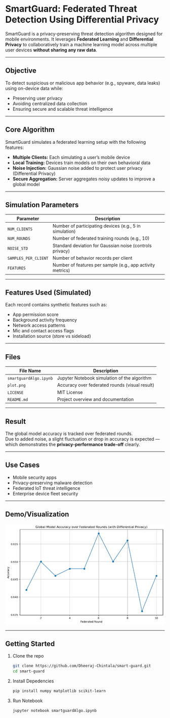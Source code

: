 #  SmartGuard: Federated Threat Detection Using Differential Privacy

SmartGuard is a privacy-preserving threat detection algorithm designed for mobile environments. It leverages **Federated Learning** and **Differential Privacy** to collaboratively train a machine learning model across multiple user devices **without sharing any raw data**.

---

##  Objective

To detect suspicious or malicious app behavior (e.g., spyware, data leaks) using on-device data while:
- Preserving user privacy
- Avoiding centralized data collection
- Ensuring secure and scalable threat intelligence

---

##  Core Algorithm

SmartGuard simulates a federated learning setup with the following features:
- **Multiple Clients:** Each simulating a user’s mobile device
- **Local Training:** Devices train models on their own behavioral data
- **Noise Injection:** Gaussian noise added to protect user privacy (Differential Privacy)
- **Secure Aggregation:** Server aggregates noisy updates to improve a global model

---

##  Simulation Parameters

| Parameter            | Description                                                  |
|----------------------|--------------------------------------------------------------|
| `NUM_CLIENTS`        | Number of participating devices (e.g., 5 in simulation)       |
| `NUM_ROUNDS`         | Number of federated training rounds (e.g., 10)               |
| `NOISE_STD`          | Standard deviation for Gaussian noise (controls privacy)     |
| `SAMPLES_PER_CLIENT` | Number of behavior records per client                        |
| `FEATURES`           | Number of features per sample (e.g., app activity metrics)   |

---

## Features Used (Simulated)

Each record contains synthetic features such as:
- App permission score
- Background activity frequency
- Network access patterns
- Mic and contact access flags
- Installation source (store vs sideload)

---

##  Files

| File Name                          | Description                                     |
|-----------------------------------|-------------------------------------------------|
| `smartguardAlgo.ipynb` | Jupyter Notebook simulation of the algorithm  |
| `plot.png`                         | Accuracy over federated rounds (visual result)  |
| `LICENSE`| MIT License|
| `README.md`                        | Project overview and documentation              |

---

## Result

The global model accuracy is tracked over federated rounds.  
Due to added noise, a slight fluctuation or drop in accuracy is expected — which demonstrates the **privacy-performance trade-off** clearly.

---

##  Use Cases

- Mobile security apps
- Privacy-preserving malware detection
- Federated IoT threat intelligence
- Enterprise device fleet security

---

##  Demo/Visualization

![Accuracy Plot](plot.png)


---

##  Getting Started

1. Clone the repo
   ```bash
   git clone https://github.com/Dheeraj-Chintala/smart-guard.git
   cd smart-guard

2. Install Depedencies
   ``` bash
   pip install numpy matplotlib scikit-learn
   
3. Run Notebook
   ```bash
   jupyter notebook smartguardAlgo.ipynb
